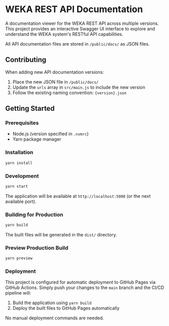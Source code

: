 # WEKA REST API Documentation

A documentation viewer for the WEKA REST API across multiple versions. This project provides an interactive Swagger UI interface to explore and understand the WEKA system's RESTful API capabilities.

All API documentation files are stored in `/public/docs/` as JSON files.

## Contributing

When adding new API documentation versions:

1. Place the new JSON file in `/public/docs/`
2. Update the `urls` array in `src/main.js` to include the new version
3. Follow the existing naming convention: `{version}.json`

## Getting Started

### Prerequisites

- Node.js (version specified in `.nvmrc`)
- Yarn package manager

### Installation

```bash
yarn install
```

### Development

```bash
yarn start
```

The application will be available at `http://localhost:5000` (or the next available port).

### Building for Production

```bash
yarn build
```

The built files will be generated in the `dist/` directory.

### Preview Production Build

```bash
yarn preview
```

### Deployment

This project is configured for automatic deployment to GitHub Pages via GitHub Actions. Simply push your changes to the `main` branch and the CI/CD pipeline will:

1. Build the application using `yarn build`
2. Deploy the built files to GitHub Pages automatically

No manual deployment commands are needed.
